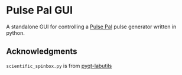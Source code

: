 # Pulse Pal GUI
A standalone GUI for controlling a [Pulse Pal](https://github.com/sanworks/PulsePal) pulse generator written in python.

## Acknowledgments
`scientific_spinbox.py` is from [pyqt-labutils](https://github.com/OE-FET/pyqt-labutils/tree/master)
